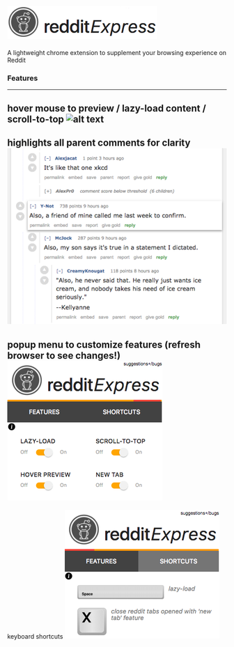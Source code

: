 

![alt text](https://github.com/cidouchi/redditExpress/blob/master/logo.png)
---------
A lightweight chrome extension to supplement your browsing experience on Reddit

### Features
---------
hover mouse to preview / lazy-load content / scroll-to-top 
![alt text](https://thumbs.gfycat.com/AshamedBlankAntlion-size_restricted.gif)
---------
highlights all parent comments for clarity
![alt text](https://github.com/cidouchi/redditExpress/blob/master/comment.png)
---------
popup menu to customize features (refresh browser to see changes!)
![alt text](https://github.com/cidouchi/redditExpress/blob/master/features.png)
---------
keyboard shortcuts
![alt text](https://github.com/cidouchi/redditExpress/blob/master/shortcuts.png)


